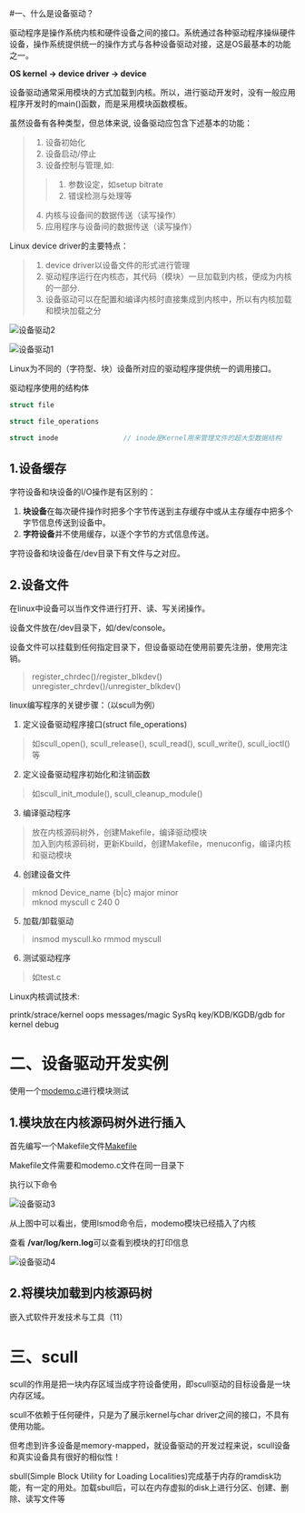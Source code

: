 #一、什么是设备驱动？

驱动程序是操作系统内核和硬件设备之间的接口。系统通过各种驱动程序操纵硬件设备，操作系统提供统一的操作方式与各种设备驱动对接，这是OS最基本的功能之一。

**OS kernel -> device driver -> device**

设备驱动通常采用模块的方式加载到内核。所以，进行驱动开发时，没有一般应用程序开发时的main()函数，而是采用模块函数模板。

虽然设备有各种类型，但总体来说, 设备驱动应包含下述基本的功能：
> 1. 设备初始化
> 2. 设备启动/停止
> 3. 设备控制与管理,如:
> > 1. 参数设定，如setup bitrate
> > 2. 错误检测与处理等
> 4. 内核与设备间的数据传送（读写操作）
> 5. 应用程序与设备间的数据传送（读写操作）


Linux device driver的主要特点：
> 1. device driver以设备文件的形式进行管理
> 2. 驱动程序运行在内核态，其代码（模块）一旦加载到内核，便成为内核的一部分.
> 3. 设备驱动可以在配置和编译内核时直接集成到内核中，所以有内核加载和模块加载之分

![设备驱动2](img/设备驱动2)

![设备驱动1](img/设备驱动1)

Linux为不同的（字符型、块）设备所对应的驱动程序提供统一的调用接口。

驱动程序使用的结构体
```c
struct file

struct file_operations

struct inode				// inode是Kernel用来管理文件的超大型数据结构
```

## 1.设备缓存
字符设备和块设备的I/O操作是有区别的：

1. **块设备**在每次硬件操作时把多个字节传送到主存缓存中或从主存缓存中把多个字节信息传送到设备中。
2. **字符设备**并不使用缓存，以逐个字节的方式信息传送。

字符设备和块设备在/dev目录下有文件与之对应。

## 2.设备文件
在linux中设备可以当作文件进行打开、读、写关闭操作。

设备文件放在/dev目录下，如/dev/console。

设备文件可以挂载到任何指定目录下，但设备驱动在使用前要先注册，使用完注销。
> register_chrdec()/register_blkdev()<br>
> unregister_chrdev()/unregister_blkdev()<br>

linux编写程序的关键步骤：（以scull为例）
1. 定义设备驱动程序接口(struct file_operations)
> 如scull_open(), scull_release(), scull_read(), scull_write(), scull_ioctl()等

2. 定义设备驱动程序初始化和注销函数
> 如scull_init_module(), scull_cleanup_module()

3. 编译驱动程序
> 放在内核源码树外，创建Makefile，编译驱动模块<br>
> 加入到内核源码树，更新Kbuild，创建Makefile，menuconfig，编译内核和驱动模块<br>

4. 创建设备文件
> mknod Device_name {b|c} major minor<br>
> mknod myscull c 240 0<br>

5. 加载/卸载驱动
> insmod myscull.ko
> rmmod myscull

6. 测试驱动程序
> 如test.c

Linux内核调试技术:

printk/strace/kernel oops messages/magic SysRq key/KDB/KGDB/gdb for kernel debug

# 二、设备驱动开发实例
使用一个[modemo.c](modemo.c)进行模块测试

## 1.模块放在内核源码树外进行插入
首先编写一个Makefile文件[Makefile](Makefile)

Makefile文件需要和modemo.c文件在同一目录下

执行以下命令

![设备驱动3](img/设备驱动3)

从上图中可以看出，使用lsmod命令后，modemo模块已经插入了内核

查看 **/var/log/kern.log**可以查看到模块的打印信息

![设备驱动4](img/设备驱动4)
## 2.将模块加载到内核源码树
嵌入式软件开发技术与工具（11）

# 三、scull
scull的作用是把一块内存区域当成字符设备使用，即scull驱动的目标设备是一块内存区域。

scull不依赖于任何硬件，只是为了展示kernel与char driver之间的接口，不具有使用功能。

但考虑到许多设备是memory-mapped，就设备驱动的开发过程来说，scull设备和真实设备具有很好的相似性！

sbull(Simple Block Utility for Loading Localities)完成基于内存的ramdisk功能，有一定的用处。加载sbull后，可以在内存虚拟的disk上进行分区、创建、删除、读写文件等


